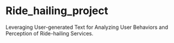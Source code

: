 # Ride_hailing_project
Leveraging User-generated Text for Analyzing User Behaviors and Perception of Ride-hailing Services. 
